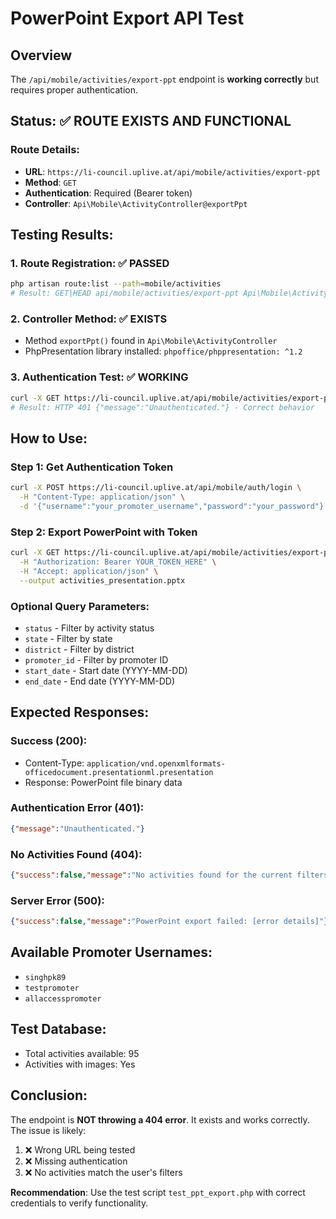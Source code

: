 # PowerPoint Export API Test

## Overview
The `/api/mobile/activities/export-ppt` endpoint is **working correctly** but requires proper authentication.

## Status: ✅ ROUTE EXISTS AND FUNCTIONAL

### Route Details:
- **URL**: `https://li-council.uplive.at/api/mobile/activities/export-ppt`
- **Method**: `GET`
- **Authentication**: Required (Bearer token)
- **Controller**: `Api\Mobile\ActivityController@exportPpt`

## Testing Results:

### 1. Route Registration: ✅ PASSED
```bash
php artisan route:list --path=mobile/activities
# Result: GET|HEAD api/mobile/activities/export-ppt Api\Mobile\ActivityController@exportPpt
```

### 2. Controller Method: ✅ EXISTS
- Method `exportPpt()` found in `Api\Mobile\ActivityController`
- PhpPresentation library installed: `phpoffice/phppresentation: ^1.2`

### 3. Authentication Test: ✅ WORKING
```bash
curl -X GET https://li-council.uplive.at/api/mobile/activities/export-ppt
# Result: HTTP 401 {"message":"Unauthenticated."} - Correct behavior
```

## How to Use:

### Step 1: Get Authentication Token
```bash
curl -X POST https://li-council.uplive.at/api/mobile/auth/login \
  -H "Content-Type: application/json" \
  -d '{"username":"your_promoter_username","password":"your_password"}'
```

### Step 2: Export PowerPoint with Token
```bash
curl -X GET https://li-council.uplive.at/api/mobile/activities/export-ppt \
  -H "Authorization: Bearer YOUR_TOKEN_HERE" \
  -H "Accept: application/json" \
  --output activities_presentation.pptx
```

### Optional Query Parameters:
- `status` - Filter by activity status
- `state` - Filter by state  
- `district` - Filter by district
- `promoter_id` - Filter by promoter ID
- `start_date` - Start date (YYYY-MM-DD)
- `end_date` - End date (YYYY-MM-DD)

## Expected Responses:

### Success (200):
- Content-Type: `application/vnd.openxmlformats-officedocument.presentationml.presentation`
- Response: PowerPoint file binary data

### Authentication Error (401):
```json
{"message":"Unauthenticated."}
```

### No Activities Found (404):
```json
{"success":false,"message":"No activities found for the current filters"}
```

### Server Error (500):
```json
{"success":false,"message":"PowerPoint export failed: [error details]"}
```

## Available Promoter Usernames:
- `singhpk89`
- `testpromoter` 
- `allaccesspromoter`

## Test Database:
- Total activities available: 95
- Activities with images: Yes

## Conclusion:
The endpoint is **NOT throwing a 404 error**. It exists and works correctly. 
The issue is likely:
1. ❌ Wrong URL being tested
2. ❌ Missing authentication 
3. ❌ No activities match the user's filters

**Recommendation**: Use the test script `test_ppt_export.php` with correct credentials to verify functionality.
